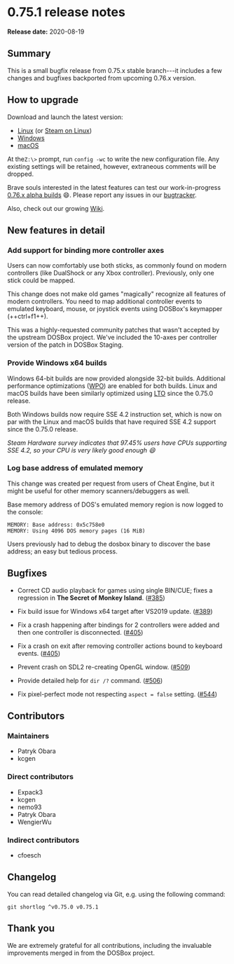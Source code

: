 # 0.75.1 release notes

**Release date:** 2020-08-19


## Summary

This is a small bugfix release from 0.75.x stable branch---it includes a few
changes and bugfixes backported from upcoming 0.76.x version.


## How to upgrade

Download and launch the latest version:

<div class="compact" markdown>

- [Linux](/downloads/linux/) (or [Steam on Linux](/downloads/linux#steam))
- [Windows](/downloads/windows/)
- [macOS](/downloads/macos/)

</div>

At the`Z:\>` prompt, run `config -wc` to write the new configuration file. Any
existing settings will be retained, however, extraneous comments will be
dropped.


Brave souls interested in the latest features can test our work-in-progress
[0.76.x&nbsp;alpha builds](/downloads/devel/) :smile:. Please report any issues in
our [bugtracker](https://github.com/dosbox-staging/dosbox-staging/issues).

Also, check out our growing [Wiki](https://github.com/dosbox-staging/dosbox-staging/wiki).


## New features in detail

### Add support for binding more controller axes

Users can now comfortably use both sticks, as commonly found on modern
controllers (like DualShock or any Xbox controller). Previously, only
one stick could be mapped.

This change does not make old games "magically" recognize all features of
modern controllers. You need to map additional controller events to emulated
keyboard, mouse, or joystick events using DOSBox's keymapper (++ctrl+f1++).

This was a highly-requested community patches that wasn't accepted by the
upstream DOSBox project. We've included the 10-axes per controller version
of the patch in DOSBox Staging.

### Provide Windows x64 builds

Windows 64-bit builds are now provided alongside 32-bit builds.
Additional performance optimizations ([WPO]) are enabled for both
builds. Linux and macOS builds have been similarly optimized using [LTO]
since the 0.75.0 release.

Both Windows builds now require SSE 4.2 instruction set, which is now on par
with the Linux and macOS builds that have required SSE 4.2 support since
the 0.75.0 release.

*Steam Hardware survey indicates that 97.45% users have CPUs supporting
SSE 4.2, so your CPU is very likely good enough :smile:*

[wpo]: https://docs.microsoft.com/en-us/cpp/build/reference/gl-whole-program-optimization?view=vs-2019
[lto]: https://en.wikipedia.org/wiki/Interprocedural_optimization

### Log base address of emulated memory

This change was created per request from users of Cheat Engine, but it
might be useful for other memory scanners/debuggers as well.

Base memory address of DOS's emulated memory region is now logged to the
console:

    MEMORY: Base address: 0x5c758e0
    MEMORY: Using 4096 DOS memory pages (16 MiB)

Users previously had to debug the dosbox binary to discover the base
address; an easy but tedious process.

## Bugfixes

- Correct CD audio playback for games using single BIN/CUE;
  fixes a regression in **The Secret of Monkey Island**.
  ([#385](https://github.com/dosbox-staging/dosbox-staging/issues/385))

- Fix build issue for Windows x64 target after VS2019 update.
  ([#389](https://github.com/dosbox-staging/dosbox-staging/pull/389))

- Fix a crash happening after bindings for 2 controllers were added
  and then one controller is disconnected.
  ([#405](https://github.com/dosbox-staging/dosbox-staging/issues/405))

- Fix a crash on exit after removing controller actions bound to
  keyboard events.
  ([#405](https://github.com/dosbox-staging/dosbox-staging/issues/405))

- Prevent crash on SDL2 re-creating OpenGL window.
  ([#509](https://github.com/dosbox-staging/dosbox-staging/issues/509))

- Provide detailed help for `dir /?` command.
  ([#506](https://github.com/dosbox-staging/dosbox-staging/pull/506))

- Fix pixel-perfect mode not respecting `aspect = false` setting.
  ([#544](https://github.com/dosbox-staging/dosbox-staging/issues/544))


## Contributors

### Maintainers

<div class="compact" markdown>

- Patryk Obara
- kcgen

</div>

### Direct contributors

<div class="compact" markdown>

- Expack3
- kcgen
- nemo93
- Patryk Obara
- WengierWu

</div>

### Indirect contributors

- cfoesch


## Changelog

You can read detailed changelog via Git, e.g. using the following command:

```
git shortlog ^v0.75.0 v0.75.1
```

## Thank you

We are extremely grateful for all contributions, including the invaluable improvements merged in from the DOSBox project.


